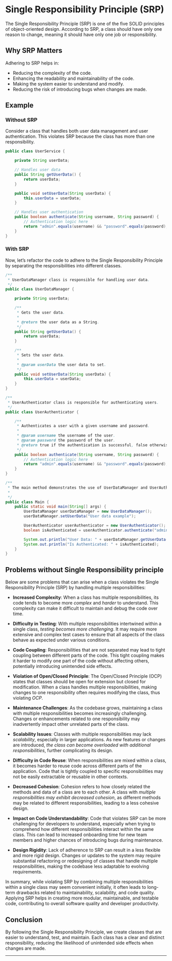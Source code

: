 # Single Responsibility Principle (SRP)

The Single Responsibility Principle (SRP) is one of the five SOLID principles of object-oriented design. According to SRP, a class should have only one reason to change, meaning it should have only one job or responsibility.

## Why SRP Matters

Adhering to SRP helps in:
- Reducing the complexity of the code.
- Enhancing the readability and maintainability of the code.
- Making the system easier to understand and modify.
- Reducing the risk of introducing bugs when changes are made.

## Example

### Without SRP

Consider a class that handles both user data management and user authentication. This violates SRP because the class has more than one responsibility.

```java
public class UserService {

    private String userData;

    // Handles user data
    public String getUserData() {
        return userData;
    }

    public void setUserData(String userData) {
        this.userData = userData;
    }

    // Handles user authentication
    public boolean authenticate(String username, String password) {
        // Authentication logic here
        return "admin".equals(username) && "password".equals(password);
    }
}
```

### With SRP

Now, let’s refactor the code to adhere to the Single Responsibility Principle by separating the responsibilities into different classes.

```java
/**
 * UserDataManager class is responsible for handling user data.
 */
public class UserDataManager {

    private String userData;

    /**
     * Gets the user data.
     * 
     * @return the user data as a String.
     */
    public String getUserData() {
        return userData;
    }

    /**
     * Sets the user data.
     * 
     * @param userData the user data to set.
     */
    public void setUserData(String userData) {
        this.userData = userData;
    }
}

/**
 * UserAuthenticator class is responsible for authenticating users.
 */
public class UserAuthenticator {

    /**
     * Authenticates a user with a given username and password.
     * 
     * @param username the username of the user.
     * @param password the password of the user.
     * @return true if the authentication is successful, false otherwise.
     */
    public boolean authenticate(String username, String password) {
        // Authentication logic here
        return "admin".equals(username) && "password".equals(password);
    }
}

/**
 * The main method demonstrates the use of UserDataManager and UserAuthenticator classes.
 *
 */
public class Main {
    public static void main(String[] args) {
        UserDataManager userDataManager = new UserDataManager();
        userDataManager.setUserData("User data example");

        UserAuthenticator userAuthenticator = new UserAuthenticator();
        boolean isAuthenticated = userAuthenticator.authenticate("admin", "password");

        System.out.println("User Data: " + userDataManager.getUserData());
        System.out.println("Is Authenticated: " + isAuthenticated);
    }
}
```

## Problems without Single Responsibility principle

Below are some problems that can arise when a class violates the Single Responsibility Principle (SRP) by handling multiple responsibilities:

- **Increased Complexity**: When a class has multiple responsibilities, its code tends to become more *complex* and *harder* to understand. This complexity can make it difficult to maintain and debug the code over time.

- **Difficulty in Testing**: With multiple responsibilities intertwined within a single class, *testing becomes more challenging*. It may require more extensive and complex test cases to ensure that all aspects of the class behave as expected under various conditions.

- **Code Coupling**: Responsibilities that are not separated may lead to tight coupling between different parts of the code. This tight coupling makes it harder to modify one part of the code without affecting others, potentially introducing unintended side effects.

- **Violation of Open/Closed Principle**: The Open/Closed Principle (OCP) states that classes should be open for extension but closed for modification. When a class handles multiple responsibilities, making changes to one responsibility often requires modifying the class, thus violating *OCP*.

- **Maintenance Challenges**: As the codebase grows, maintaining a class with multiple responsibilities becomes increasingly challenging. Changes or enhancements related to one responsibility may inadvertently impact other unrelated parts of the class.

- **Scalability Issues**: Classes with multiple responsibilities may lack *scalability*, especially in larger applications. As new features or changes are introduced, *the class can become overloaded with additional responsibilities*, further complicating its design.

- **Difficulty in Code Reuse**: When responsibilities are mixed within a class, it becomes harder to reuse code across different parts of the application. Code that is tightly coupled to specific responsibilities may not be easily extractable or reusable in other contexts.

- **Decreased Cohesion**: Cohesion refers to how closely related the methods and data of a class are to each other. A class with *multiple responsibilities may exhibit decreased cohesion*, as different methods may be related to different responsibilities, leading to a less cohesive design.

- **Impact on Code Understandability**: Code that violates SRP can be more challenging for developers to understand, especially when trying to comprehend how different responsibilities interact within the same class. This can lead to increased onboarding time for new team members and higher chances of introducing bugs during maintenance.

- **Design Rigidity**: Lack of adherence to SRP can result in a less flexible and more rigid design. Changes or updates to the system may require substantial refactoring or redesigning of classes that handle multiple responsibilities, making the codebase less adaptable to evolving requirements.

In summary, while violating SRP by combining multiple responsibilities within a single class may seem convenient initially, it often leads to long-term drawbacks related to maintainability, scalability, and code quality. Applying SRP helps in creating more modular, maintainable, and testable code, contributing to overall software quality and developer productivity.


## Conclusion

By following the Single Responsibility Principle, we create classes that are easier to understand, test, and maintain. Each class has a clear and distinct responsibility, reducing the likelihood of unintended side effects when changes are made.

---